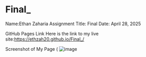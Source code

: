 # Final_
Name:Ethan Zaharia
Assignment Title: Final
Date: April 28, 2025

GitHub Pages Link Here is the link to my live site:https://ethzah20.github.io/Final_/

Screenshot of My Page (
![image](https://github.com/user-attachments/assets/863f2c96-916d-437c-b50e-152b07f4d581)
